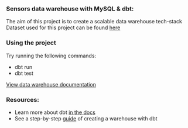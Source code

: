 ### Sensors data warehouse with MySQL & dbt:
The aim of this project is to create a scalable data warehouse tech-stack 
Dataset used for this project can be found [here](https://anson.ucdavis.edu/~clarkf/)

### Using the  project

Try running the following commands:
- dbt run
- dbt test

[View data warehouse documentation](https://toyin-sensors.netlify.app/#!/overview)



### Resources:
- Learn more about dbt [in the docs](https://docs.getdbt.com/docs/introduction)
- See a step-by-step [guide](https://www.startdataengineering.com/post/dbt-data-build-tool-tutorial/) of creating a warehouse with dbt 
